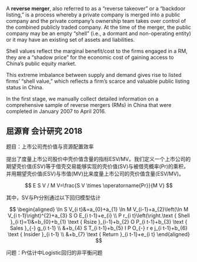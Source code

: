 

A **reverse merger**, also referred to as a “reverse takeover” or a “backdoor listing,” is a process whereby a private company is merged into a public company and the private company’s ownership team takes over control of the combined publicly traded company. At the time of the merger, the public company may be an empty “shell” (i.e., a dormant and non-operating entity) or it may have an existing set of assets and liabilities.

Shell values reflect the marginal benefit/cost to the firms engaged in a RM, they are a “shadow price” for the economic cost of gaining access to China’s public equity market.

This extreme imbalance between supply and demand gives rise to listed firms’ “shell value,” which reflects a firm’s scarce and valuable public listing status in China.

In the first stage, we manually collect detailed information on a comprehensive sample of reverse mergers (RMs) in China that were completed in January 2007 to April 2016.

## 屈源育 会计研究 2018

题目：上市公司売价值与资源配置效率

提出了度量上市公司股价中壳价值含量的指标ESV/MV。我们定义一个上市公司的期望壳价值(ESV)等于借壳交易能够实现的壳价值(SV)与被借壳概率(Pr)的乘积，并用期望壳价值(ESV)与市值(MV)比来度量上市公司的壳价值含量(ESV/MV)。

$$
E S V / M V=\frac{S V \times \operatorname{Pr}}{M V}
$$

其中，SV与Pr分别通过以下回归模型估计

$$
\begin{aligned}
\ln S V_{i t}&=a_{0}+a_{1} \ln M V_{i-1}+a_{2}\left(\ln M V_{i t-1}\right)^{2}+a_{3} S O E_{i t-1}+e_{i} \\
 P r_{i t}\left(\right.\text { Shell }_{i t}=1)&=b_{0}+b_{1} \text { Rsize }_{i-1}+b_{2} O P_{i t-1}+b_{3} \text { Sales }_{-} g_{i t-1} \\ &+b_{4} S T_{i t-1}+b_{5} I P O_{-} r e j_{i t-1}+b_{6} \text { Insider }_{i t-1} \\ &+b_{7} \text { Return }_{i t-1}+e_{i t} \end{aligned}
$$

问题：Pr估计中Logistic回归的非平衡问题